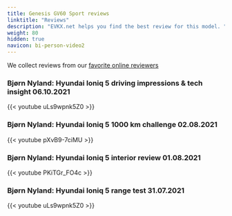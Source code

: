 ```yaml
---
title: Genesis GV60 Sport reviews
linktitle: "Reviews"
description: "EVKX.net helps you find the best review for this model. "
weight: 80
hidden: true
navicon: bi-person-video2
---
```

We collect reviews from our [favorite online reviewers](/guides/evreviewers/)

### Bjørn Nyland: Hyundai Ioniq 5 driving impressions & tech insight 06.10.2021

{{< youtube uLs9wpnk5Z0 >}}

### Bjørn Nyland: Hyundai Ioniq 5 1000 km challenge 02.08.2021

{{< youtube pXvB9-7ciMU >}}

### Bjørn Nyland: Hyundai Ioniq 5 interior review 01.08.2021

{{< youtube PKiTGr_FO4c >}}

### Bjørn Nyland: Hyundai Ioniq 5 range test 31.07.2021

{{< youtube uLs9wpnk5Z0 >}}

